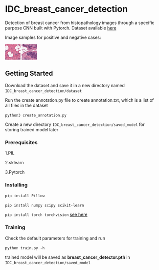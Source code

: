 # IDC_breast_cancer_detection
Detection of breast cancer from histopathology images through a specific purpose CNN built with Pytorch. 
Dataset available [here](https://www.kaggle.com/paultimothymooney/breast-histopathology-images/)

Image samples for positive and negative cases:

![Image Sample positive](https://github.com/Sujit27/IDC_breast_cancer_detection/blob/master/8863_idx5_x1001_y801_class1.png)
![Image Sample negative](https://github.com/Sujit27/IDC_breast_cancer_detection/blob/master/8863_idx5_x201_y1351_class0.png)

## Getting Started
Download the dataset and save it in a new directory named `IDC_breast_cancer_detection/dataset`

Run the create annotation.py file to create annotation.txt, which is a list of all files in the dataset

`python3 create_annotation.py`

Create a new directory `IDC_breast_cancer_detection/saved_model` for storing trained model later

### Prerequisites

1.PIL

2.sklearn

3.Pytorch

### Installing
`pip install Pillow`

`pip install numpy scipy scikit-learn`

`pip install torch torchvision` [see here](https://pytorch.org/)

### Training
Check the default parameters for training and run  

`python train.py -h`

trained model will be saved as **breast_cancer_detector.pth** in `IDC_breast_cancer_detection/saved_model`
